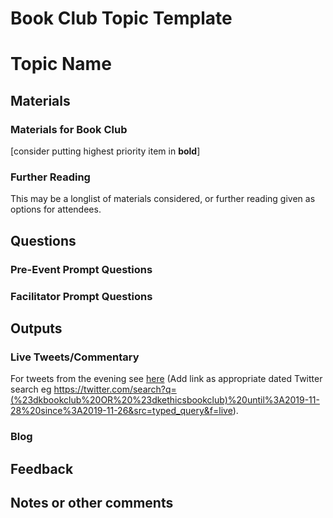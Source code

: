 Book Club Topic Template
================

# Topic Name

## Materials

### Materials for Book Club

\[consider putting highest priority item in **bold**\]

### Further Reading

This may be a longlist of materials considered, or further reading given
as options for attendees.

## Questions

### Pre-Event Prompt Questions

### Facilitator Prompt Questions

## Outputs

### Live Tweets/Commentary

For tweets from the evening see [here]() (Add link as appropriate dated
Twitter search eg
<https://twitter.com/search?q=(%23dkbookclub%20OR%20%23dkethicsbookclub)%20until%3A2019-11-28%20since%3A2019-11-26&src=typed_query&f=live>).

### Blog

## Feedback

## Notes or other comments
